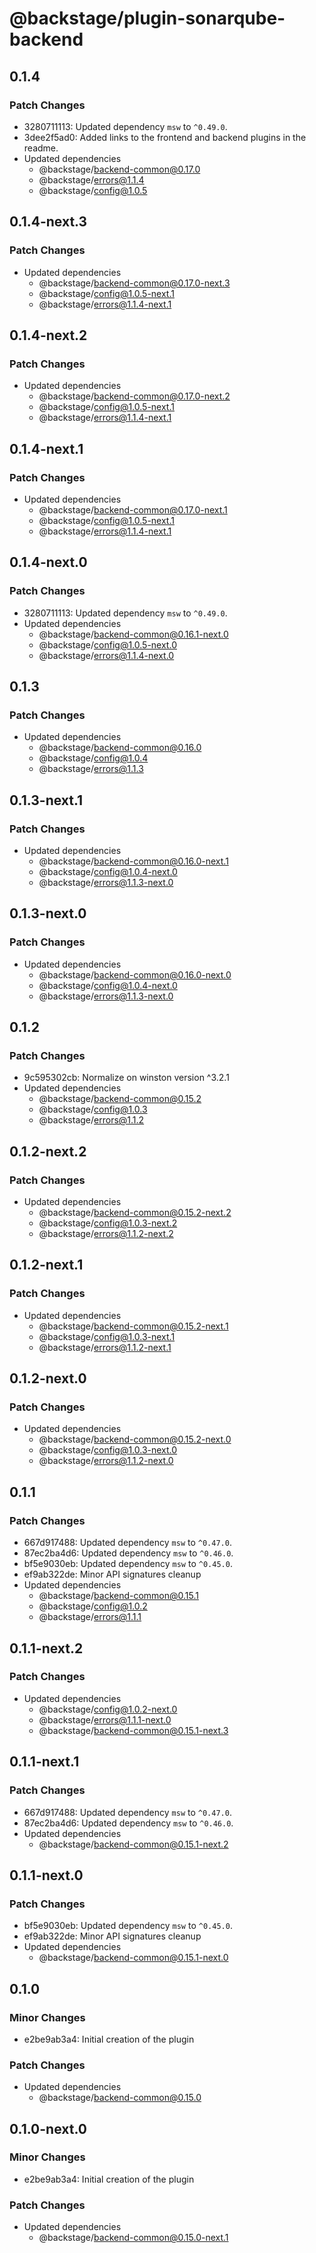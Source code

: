 # @backstage/plugin-sonarqube-backend

## 0.1.4

### Patch Changes

- 3280711113: Updated dependency `msw` to `^0.49.0`.
- 3dee2f5ad0: Added links to the frontend and backend plugins in the readme.
- Updated dependencies
  - @backstage/backend-common@0.17.0
  - @backstage/errors@1.1.4
  - @backstage/config@1.0.5

## 0.1.4-next.3

### Patch Changes

- Updated dependencies
  - @backstage/backend-common@0.17.0-next.3
  - @backstage/config@1.0.5-next.1
  - @backstage/errors@1.1.4-next.1

## 0.1.4-next.2

### Patch Changes

- Updated dependencies
  - @backstage/backend-common@0.17.0-next.2
  - @backstage/config@1.0.5-next.1
  - @backstage/errors@1.1.4-next.1

## 0.1.4-next.1

### Patch Changes

- Updated dependencies
  - @backstage/backend-common@0.17.0-next.1
  - @backstage/config@1.0.5-next.1
  - @backstage/errors@1.1.4-next.1

## 0.1.4-next.0

### Patch Changes

- 3280711113: Updated dependency `msw` to `^0.49.0`.
- Updated dependencies
  - @backstage/backend-common@0.16.1-next.0
  - @backstage/config@1.0.5-next.0
  - @backstage/errors@1.1.4-next.0

## 0.1.3

### Patch Changes

- Updated dependencies
  - @backstage/backend-common@0.16.0
  - @backstage/config@1.0.4
  - @backstage/errors@1.1.3

## 0.1.3-next.1

### Patch Changes

- Updated dependencies
  - @backstage/backend-common@0.16.0-next.1
  - @backstage/config@1.0.4-next.0
  - @backstage/errors@1.1.3-next.0

## 0.1.3-next.0

### Patch Changes

- Updated dependencies
  - @backstage/backend-common@0.16.0-next.0
  - @backstage/config@1.0.4-next.0
  - @backstage/errors@1.1.3-next.0

## 0.1.2

### Patch Changes

- 9c595302cb: Normalize on winston version ^3.2.1
- Updated dependencies
  - @backstage/backend-common@0.15.2
  - @backstage/config@1.0.3
  - @backstage/errors@1.1.2

## 0.1.2-next.2

### Patch Changes

- Updated dependencies
  - @backstage/backend-common@0.15.2-next.2
  - @backstage/config@1.0.3-next.2
  - @backstage/errors@1.1.2-next.2

## 0.1.2-next.1

### Patch Changes

- Updated dependencies
  - @backstage/backend-common@0.15.2-next.1
  - @backstage/config@1.0.3-next.1
  - @backstage/errors@1.1.2-next.1

## 0.1.2-next.0

### Patch Changes

- Updated dependencies
  - @backstage/backend-common@0.15.2-next.0
  - @backstage/config@1.0.3-next.0
  - @backstage/errors@1.1.2-next.0

## 0.1.1

### Patch Changes

- 667d917488: Updated dependency `msw` to `^0.47.0`.
- 87ec2ba4d6: Updated dependency `msw` to `^0.46.0`.
- bf5e9030eb: Updated dependency `msw` to `^0.45.0`.
- ef9ab322de: Minor API signatures cleanup
- Updated dependencies
  - @backstage/backend-common@0.15.1
  - @backstage/config@1.0.2
  - @backstage/errors@1.1.1

## 0.1.1-next.2

### Patch Changes

- Updated dependencies
  - @backstage/config@1.0.2-next.0
  - @backstage/errors@1.1.1-next.0
  - @backstage/backend-common@0.15.1-next.3

## 0.1.1-next.1

### Patch Changes

- 667d917488: Updated dependency `msw` to `^0.47.0`.
- 87ec2ba4d6: Updated dependency `msw` to `^0.46.0`.
- Updated dependencies
  - @backstage/backend-common@0.15.1-next.2

## 0.1.1-next.0

### Patch Changes

- bf5e9030eb: Updated dependency `msw` to `^0.45.0`.
- ef9ab322de: Minor API signatures cleanup
- Updated dependencies
  - @backstage/backend-common@0.15.1-next.0

## 0.1.0

### Minor Changes

- e2be9ab3a4: Initial creation of the plugin

### Patch Changes

- Updated dependencies
  - @backstage/backend-common@0.15.0

## 0.1.0-next.0

### Minor Changes

- e2be9ab3a4: Initial creation of the plugin

### Patch Changes

- Updated dependencies
  - @backstage/backend-common@0.15.0-next.1

